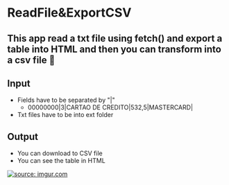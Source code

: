# ReadFile&ExportCSV

## This app read a txt file using fetch() and export a table into HTML and then you can transform into a csv file 💾

## Input

- Fields have to be separated by "|"
    - 00000000|3|CARTAO DE CREDITO|532,5|MASTERCARD|
- Txt files have to be into ext folder

## Output

- You can download to CSV file
- You can see the table in HTML

<a href="https://imgur.com/s0hvYIX"><img src="https://i.imgur.com/s0hvYIX.png" title="source: imgur.com" /></a>

